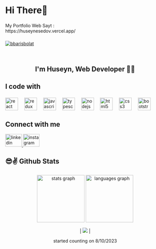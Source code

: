 <h1 align="left">Hi There👋</h1>

###

<p align="left">My Portfolio Web Sayt :<br>https://huseynesedov.vercel.app/</p>

###
<p align="left"> <a href="https://github.com/huseynesedov/github-profile-trophy"><img src="https://github-profile-trophy.vercel.app/?username=huseynesedov&margin-w=15" alt="bbarisbolat" /></a> </p>
<br>

<h2 align="center">I'm Huseyn, Web Developer 👨‍💻</h2>

<h2 align="left">I code with</h2>

###

<div align="left">
  <img src="https://cdn.jsdelivr.net/gh/devicons/devicon/icons/react/react-original.svg" height="40" alt="react logo"  />
  <img width="12" />
  <img src="https://cdn.jsdelivr.net/gh/devicons/devicon/icons/redux/redux-original.svg" height="40" alt="redux logo"  />
  <img width="12" />
  <img src="https://cdn.jsdelivr.net/gh/devicons/devicon/icons/javascript/javascript-original.svg" height="40" alt="javascript logo"  />
  <img width="12" />
  <img src="https://cdn.jsdelivr.net/gh/devicons/devicon/icons/typescript/typescript-original.svg" height="40" alt="typescript logo"  />
  <img width="12" />
  <img src="https://cdn.jsdelivr.net/gh/devicons/devicon/icons/nodejs/nodejs-original.svg" height="40" alt="nodejs logo"  />
  <img width="12" />
  <img src="https://cdn.jsdelivr.net/gh/devicons/devicon/icons/html5/html5-original.svg" height="40" alt="html5 logo"  />
  <img width="12" />
  
  <img src="https://cdn.jsdelivr.net/gh/devicons/devicon/icons/css3/css3-original.svg" height="40" alt="css3 logo"  />
  <img width="12" />
  <img src="https://cdn.jsdelivr.net/gh/devicons/devicon/icons/bootstrap/bootstrap-original.svg" height="40" alt="bootstrap logo"  />
</div>

###

## Connect with me  
<div align="left">
  <a href="https://www.linkedin.com/in/huseyn-%C9%99s%C9%99dov-3b3330291/" target="_blank">
    <img src="https://raw.githubusercontent.com/maurodesouza/profile-readme-generator/master/src/assets/icons/social/linkedin/default.svg" width="52" height="40" alt="linkedin logo"  />
  </a>
  <a href="https://www.instagram.com/huseyyn005/" target="_blank">
    <img src="https://raw.githubusercontent.com/maurodesouza/profile-readme-generator/master/src/assets/icons/social/instagram/default.svg" width="52" height="40" alt="instagram logo"  />
  </a>
</div>


###

<h2 align="left">😎✌ Github Stats</h2>

###

<div align="center">
  <img src="https://github-readme-stats.vercel.app/api?username=huseynesedov&hide_title=false&hide_rank=false&show_icons=true&include_all_commits=true&count_private=true&disable_animations=false&theme=dracula&locale=en&hide_border=false&order=1" height="150" alt="stats graph"  />
  <img src="https://github-readme-stats.vercel.app/api/top-langs?username=huseynesedov&locale=en&hide_title=false&layout=compact&card_width=320&langs_count=5&theme=dracula&hide_border=false&order=2" height="150" alt="languages graph"  />
</div>


<div align=center>
  
  | ![](https://komarev.com/ghpvc/?username=huseynesedov&color=blue) |
 
  started counting on 8/10/2023
  
</div> 
<div align="left">
</div>

